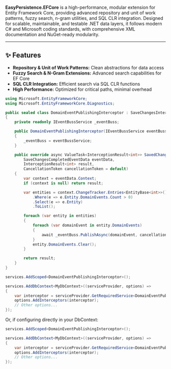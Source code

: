 **EasyPersistence.EFCore** is a high-performance, modular extension for Entity Framework Core, providing advanced repository and unit of work patterns, fuzzy search, n-gram utilities, and SQL CLR integration. Designed for scalable, maintainable, and testable .NET data layers, it follows modern C# and Microsoft coding standards, with comprehensive XML documentation and NuGet-ready modularity.

---

## ✨ Features

- **Repository & Unit of Work Patterns:** Clean abstractions for data access
- **Fuzzy Search & N-Gram Extensions:** Advanced search capabilities for EF Core
- **SQL CLR Integration:** Efficient search via SQL CLR functions
- **High Performance:** Optimized for critical paths, minimal overhead

```csharp
using Microsoft.EntityFrameworkCore;
using Microsoft.EntityFrameworkCore.Diagnostics;

public sealed class DomainEventPublishingInterceptor : SaveChangesInterceptor
{
    private readonly IEventBussService _eventBuss;

    public DomainEventPublishingInterceptor(IEventBussService eventBussService)
    {
        _eventBuss = eventBussService;
    }

    public override async ValueTask<InterceptionResult<int>> SavedChangesAsync(
        SaveChangesCompletedEventData eventData,
        InterceptionResult<int> result,
        CancellationToken cancellationToken = default)
    {
        var context = eventData.Context;
        if (context is null) return result;

        var entities = context.ChangeTracker.Entries<EntityBase<int>>()
            .Where(e => e.Entity.DomainEvents.Count > 0)
            .Select(e => e.Entity)
            .ToList();

        foreach (var entity in entities)
        {
            foreach (var domainEvent in entity.DomainEvents)
            {
                await _eventBuss.PublishAsync(domainEvent, cancellationToken);
            }
            entity.DomainEvents.Clear();
        }

        return result;
    }
}
```


```csharp
services.AddScoped<DomainEventPublishingInterceptor>();

services.AddDbContext<MyDbContext>((serviceProvider, options) =>
{
    var interceptor = serviceProvider.GetRequiredService<DomainEventPublishingInterceptor>();
    options.AddInterceptors(interceptor);
    // Other options...
});
```
Or, if configuring directly in your DbContext:

```csharp
services.AddScoped<DomainEventPublishingInterceptor>();

services.AddDbContext<MyDbContext>((serviceProvider, options) =>
{
    var interceptor = serviceProvider.GetRequiredService<DomainEventPublishingInterceptor>();
    options.AddInterceptors(interceptor);
    // Other options...
});
```

